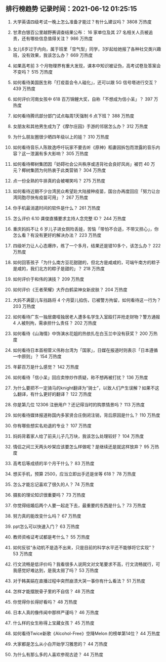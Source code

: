 
## 排行榜趋势 记录时间：2021-06-12 01:25:15
  
  1. 大学英语四级考试一晚上怎么准备才能过？有什么建议吗？ 3808 万热度
    
  2. 甘肃白银百公里越野赛调查结果公布： 16 家单位及其 27 名相关人员被追责，还有哪些信息值得关注？ 986 万热度
    
  3. 女儿6岁过于内向，属于班里「空气型」同学，3岁起给她报了各种社交类兴趣班，没有效果，我该怎么办？ 669 万热度
    
  4. 如果高考前 3 个月物理界有重大发现，课本中知识被证伪，高考试卷及答案会不变吗？ 515 万热度
    
  5. 如何看待美国医生称「打疫苗会令人磁化」，还可以跟 5G 信号塔进行交互？ 439 万热度
    
  6. 如何评价河南女孩中 618 百万锦鲤大奖，自称「不想成为信小呆」？ 397 万热度
    
  7. 如何看待腾讯部分部门试点每周1天强制 6 点下班？ 388 万热度
    
  8. 女朋友和其他男生成为了《摩尔庄园》手游的邻居怎么办？ 312 万热度
    
  9. 为什么朋友圈很少晒四年级以上的娃？ 310 万热度
    
  10. 如何看待音乐人陈致逸呼吁玩家不要去听《原神》稻妻因拆包而泄露的音乐内容？这一泄漏有多大影响？ 305 万热度
    
  11. 如何看待椰树集团因「妨碍社会公共秩序或违背社会良好风尚」被罚 40 万元？椰树集团为何热衷于此类营销？ 304 万热度
    
  12. 点一份全熟的牛排真的会被嘲笑吗？ 275 万热度
    
  13. 如何看待近期不少台湾民众希望赴大陆接种疫苗，国台办再度回应「努力让台湾同胞尽快有疫苗可用」？ 267 万热度
    
  14. 你手机最消遣时间的软件是什么？ 261 万热度
    
  15. 怎么评价 6.10 龚俊直播要求主持人念完整 ID？ 244 万热度
    
  16. 重庆妈妈不让 6 岁儿子进女厕险丢娃，苦恼「带怕不合适，不带又担心」，你怎么看？有没有更好的解决办法？ 223 万热度
    
  17. 四级听力让人心态爆炸，练了一个多月，结果还是错10多个，该怎么办？ 222 万热度
    
  18. 如何回答孩子「为什么南方豆花甜甜的，但北方是咸咸的，可端午南方的粽子是咸的，我们北方的粽子是甜的」？ 218 万热度
    
  19. 如何评价于和伟的演技？ 209 万热度
    
  20. 如何评价《王者荣耀》大乔白鹤梁神女新皮肤？ 204 万热度
    
  21. 大妈不满婴儿车挡路将 4 个月婴儿掐伤，已被警方拘留，如何看待这一行为？ 203 万热度
    
  22. 如何看待广东一独居聋哑独居老人遭多名学生入室殴打并抢走财物？警方通报 4 人被刑拘，需承担什么责任？ 202 万热度
    
  23. 如何看待《山海情》中饰演水花姐的热依扎在白玉兰中没有获奖？ 200 万热度
    
  24. 如何看待日本首相菅义伟称台湾为「国家」，日媒在报道时则表示「日本遵循一中原则」？ 154 万热度
    
  25. 年薪百万是什么感觉？ 142 万热度
    
  26. 如何看待「信小呆」回应卖惨炒作质疑，称不想再被打扰？ 136 万热度
    
  27. 为什么要把不一定骑马的knight翻译为“骑士”，以致人们产生误解？如果不这么翻译，有什么更好的翻译？ 122 万热度
    
  28. 你是第几位 12306 注册用户？还记得当时的购票情景吗？ 113 万热度
    
  29. 如何看待媒体报道称国内多家贤合庄倒闭注销，背后原因是什么？ 110 万热度
    
  30. 你有哪些想实名劝退的专业？ 107 万热度
    
  31. 妈妈背着家人给了前夫儿子几万块，我该怎么处理较好？ 104 万热度
    
  32. 情侣之间三天两头吵架应该要怎么样做呢？是继续还是就这样放弃？ 95 万热度
    
  33. 高考后等成绩的半个月干什么？ 83 万热度
    
  34. 想买手机，预算 2500，应当立即出手还是坐等 618？ 78 万热度
    
  35. 怎么才能忘记喜欢了很久的人？ 74 万热度
    
  36. 摄影的理论知识很重要吗？ 73 万热度
    
  37. 你觉得结婚后两个人要一起走下去，最重要的东西是什么？ 73 万热度
    
  38. 努力真的能改变什么吗？ 67 万热度
    
  39. ppt怎么可以快速入门？ 63 万热度
    
  40. 教师资格证考试都是考什么？ 55 万热度
    
  41. 如何反驳“永动机不是造不出来，只是目前的科学水平还不能够将它实现”？ 53 万热度
    
  42. 行文流畅是低评价吗？我看很多人说网文对文笔要求不高，行文流畅就行，可我感觉好难达到，是我太弱了吗？ 53 万热度
    
  43. 对于韩美娟在直播过程中突然崩溃大哭一事你有什么看法？ 51 万热度
    
  44. 怎样才能摆脱骨子里的不自信？ 48 万热度
    
  45. 你觉得你长得好看吗？ 48 万热度
    
  46. 日本人真的像传闻中那样严谨吗？ 46 万热度
    
  47. 什么样的女生称得上宝藏女孩？ 45 万热度
    
  48. 如何看待Twice新歌《Alcohol-Free》空降Melon 的榜单第14位？ 44 万热度
    
  49. 大家都是怎么从小白开始学习雅思的？ 44 万热度
    
  50. 为什么有那么多的人喜欢参观古迹？ 44 万热度
    